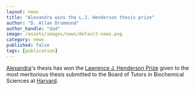 ```yaml
---
layout: news
title: "Alexandra wins the L.J. Henderson thesis prize"
author: "D. Allan Drummond"
author_handle: "dad"
image: /assets/images/news/default-news.png
category: news
published: false
tags: [publication]
---
```

[Alexandra][1]'s thesis has won the [Lawrence J. Henderson Prize][2] given to the most meritorious thesis submitted to the Board of Tutors in Biochemical Sciences at [Harvard](http://www.harvard.edu).

[1]: team/alexandra-rojek/
[2]: https://www.mcb.harvard.edu/mcb/news/news-by-tag/lawrence-j-henderson-prize